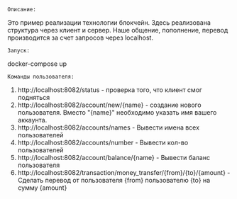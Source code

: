     Описание:

  Это пример реализации технологии блокчейн.
  Здесь реализована структура через клиент и сервер. Наше общение, пополнение, перевод производится за счет запросов через localhost.
  
  
    Запуск:
  docker-compose up
  
    Команды пользователя:
  1. http://localhost:8082/status - проверка того, что клиент смог подняться  
  2. http://localhost:8082/account/new/{name} - создание нового пользователя. Вместо "{name}" необходимо указать имя вашего аккаунта. 
  3. http://localhost:8082/accounts/names - Вывести имена всех пользователей
  4. http://localhost:8082/accounts/number - Вывести кол-во пользователей
  5. http://localhost:8082/account/balance/{name} - Вывести баланс пользователя
  6. http://localhost:8082/transaction/money_transfer/{from}/{to}/{amount} - Сделать перевод от пользователя {from} пользователю {to} на сумму {amount}